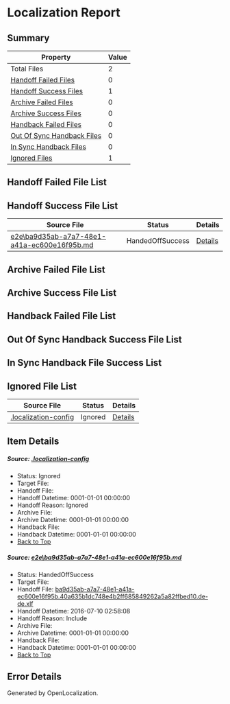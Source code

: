 # <a name='report-top'></a> Localization Report

## Summary
 Property | Value 
 -------- | ----- 
 Total Files | 2
[ Handoff Failed Files ](#handoff-failed-list)| 0
[ Handoff Success Files ](#handoff-success-list)| 1
[ Archive Failed Files ](#archive-failed-list)| 0
[ Archive Success Files ](#archive-success-list)| 0
[ Handback Failed Files ](#handback-failed-list)| 0
[ Out Of Sync Handback Files ](#outofsync-handback-success-list)| 0
[ In Sync Handback Files ](#insync-handback-success-list)| 0
[ Ignored Files ](#ignored-list)| 1

## <a name='handoff-failed-list'></a> Handoff Failed File List

## <a name='handoff-success-list'></a> Handoff Success File List
 Source File | Status | Details 
 ----------- | ------ | ------- 
 [e2e\ba9d35ab-a7a7-48e1-a41a-ec600e16f95b.md](https://github.com/OpenLocalizationTestOrg/oltest/blob/49269de89bf4a694c963db971914876404ae80e7/e2e/ba9d35ab-a7a7-48e1-a41a-ec600e16f95b.md) | HandedOffSuccess | [Details](#13a00e42aa1b66cd4b70c2c1928656f714bdb2f61)

## <a name='archive-failed-list'></a> Archive Failed File List

## <a name='archive-success-list'></a> Archive Success File List

## <a name='handback-failed-list'></a> Handback Failed File List

## <a name='outofsync-handback-success-list'></a> Out Of Sync Handback Success File List

## <a name='insync-handback-success-list'></a> In Sync Handback File Success List

## <a name='ignored-list'></a> Ignored File List
 Source File | Status | Details 
 ----------- | ------ | ------- 
 [.localization-config](https://github.com/OpenLocalizationTestOrg/oltest/blob/49269de89bf4a694c963db971914876404ae80e7/.localization-config) | Ignored | [Details](#3d4f252ac210baf56311d7e97dcc2db10974dbd20)

## Item Details
##### <a name='3d4f252ac210baf56311d7e97dcc2db10974dbd20'></a> Source: [.localization-config](https://github.com/OpenLocalizationTestOrg/oltest/blob/49269de89bf4a694c963db971914876404ae80e7/.localization-config)
* Status: Ignored
* Target File: 
* Handoff File: 
* Handoff Datetime: 0001-01-01 00:00:00
* Handoff Reason: Ignored
* Archive File: 
* Archive Datetime: 0001-01-01 00:00:00
* Handback File: 
* Handback Datetime: 0001-01-01 00:00:00
* [Back to Top](#report-top)

##### <a name='13a00e42aa1b66cd4b70c2c1928656f714bdb2f61'></a> Source: [e2e\ba9d35ab-a7a7-48e1-a41a-ec600e16f95b.md](https://github.com/OpenLocalizationTestOrg/oltest/blob/49269de89bf4a694c963db971914876404ae80e7/e2e/ba9d35ab-a7a7-48e1-a41a-ec600e16f95b.md)
* Status: HandedOffSuccess
* Target File: 
* Handoff File: [ba9d35ab-a7a7-48e1-a41a-ec600e16f95b.40a635b1dc748e4b2ff685849262a5a82ffbed10.de-de.xlf](https://github.com/OpenLocalizationTestOrg/olhandoff-e2e/blob/3bfb3f6869905c76b083d66d27e22ad7457eaa90/ol-handoff/OpenLocalizationTestOrg/oltest-dede-fly/ci/ht/ba9d35ab-a7a7-48e1-a41a-ec600e16f95b.40a635b1dc748e4b2ff685849262a5a82ffbed10.de-de.xlf)
* Handoff Datetime: 2016-07-10 02:58:08
* Handoff Reason: Include
* Archive File: 
* Archive Datetime: 0001-01-01 00:00:00
* Handback File: 
* Handback Datetime: 0001-01-01 00:00:00
* [Back to Top](#report-top)


## Error Details

Generated by OpenLocalization.
